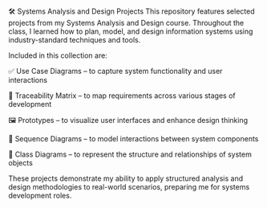 🛠️ Systems Analysis and Design Projects
This repository features selected projects from my Systems Analysis and Design course. Throughout the class, I learned how to plan, model, and design information systems using industry-standard techniques and tools.

Included in this collection are:

✅ Use Case Diagrams – to capture system functionality and user interactions

🔗 Traceability Matrix – to map requirements across various stages of development

🖼️ Prototypes – to visualize user interfaces and enhance design thinking

🔄 Sequence Diagrams – to model interactions between system components

🧩 Class Diagrams – to represent the structure and relationships of system objects

These projects demonstrate my ability to apply structured analysis and design methodologies to real-world scenarios, preparing me for systems development roles.

